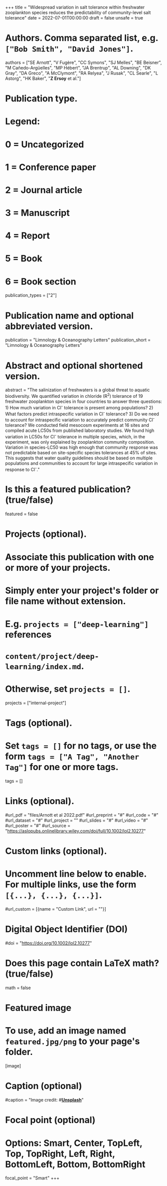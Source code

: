+++
title = "Widespread variation in salt tolerance within freshwater zooplankton species reduces the predictability of community-level salt tolerance"
date = 2022-07-01T00:00:00
draft = false
unsafe = true

# Authors. Comma separated list, e.g. `["Bob Smith", "David Jones"]`.
authors = ["SE Arnott", "V Fugère", "CC Symons", "SJ Melles", "BE Beisner", "M Cañedo-Argüelles", "MP Hébert", "JA Brentrup", "AL Downing", "DK Gray", "DA Greco", "A McClymont", "RA Relyea", "J Rusak", "CL Searle", "L Astorg", "HK Baker", "**Z Ersoy** et al."]

# Publication type.
# Legend:
# 0 = Uncategorized
# 1 = Conference paper
# 2 = Journal article
# 3 = Manuscript
# 4 = Report
# 5 = Book
# 6 = Book section
publication_types = ["2"]

# Publication name and optional abbreviated version.
publication = "Limnology & Oceanography Letters"
publication_short = "Limnology & Oceanography Letters"

# Abstract and optional shortened version.
abstract = "The salinization of freshwaters is a global threat to aquatic biodiversity. We quantified variation in chloride (R<sup>2</sup>) tolerance of 19 freshwater zooplankton species in four countries to answer three questions: 1) How much variation in Cl<sup>-</sup> tolerance is present among populations? 2) What factors predict intraspecific variation in Cl<sup>-</sup> tolerance? 3) Do we need to account for intraspecific variation to accurately predict community Cl<sup>-</sup> tolerance? We conducted field mesocosm experiments at 16 sites and compiled acute LC50s from published laboratory studies. We found high variation in LC50s for Cl<sup>-</sup> tolerance in multiple species, which, in the experiment, was only explained by zooplankton community composition. Variation in species-LC50 was high enough that community response was not predictable based on site-specific species tolerances at 45% of sites. This suggests that water quality guidelines should be based on multiple populations and communities to account for large intraspecific variation in response to Cl<sup>-</sup>."

# Is this a featured publication? (true/false)
featured = false

# Projects (optional).
#   Associate this publication with one or more of your projects.
#   Simply enter your project's folder or file name without extension.
#   E.g. `projects = ["deep-learning"]` references 
#   `content/project/deep-learning/index.md`.
#   Otherwise, set `projects = []`.
projects = ["internal-project"]

# Tags (optional).
#   Set `tags = []` for no tags, or use the form `tags = ["A Tag", "Another Tag"]` for one or more tags.
tags = []

# Links (optional).
#url_pdf = "files/Arnott et al 2022.pdf"
#url_preprint = "#"
#url_code = "#"
#url_dataset = "#"
#url_project = ""
#url_slides = "#"
#url_video = "#"
#url_poster = "#"
#url_source = "https://aslopubs.onlinelibrary.wiley.com/doi/full/10.1002/lol2.10277"

# Custom links (optional).
#   Uncomment line below to enable. For multiple links, use the form `[{...}, {...}, {...}]`.
#url_custom = [{name = "Custom Link", url = ""}]

# Digital Object Identifier (DOI)
#doi = "https://doi.org/10.1002/lol2.10277"

# Does this page contain LaTeX math? (true/false)
math = false

# Featured image
# To use, add an image named `featured.jpg/png` to your page's folder. 
[image]
  # Caption (optional)
 #caption = "Image credit: #[**Unsplash**](https://unsplash.com/photos/pLCdAaMFLTE)"

  # Focal point (optional)
  # Options: Smart, Center, TopLeft, Top, TopRight, Left, Right, BottomLeft, Bottom, BottomRight
  focal_point = "Smart"
+++
